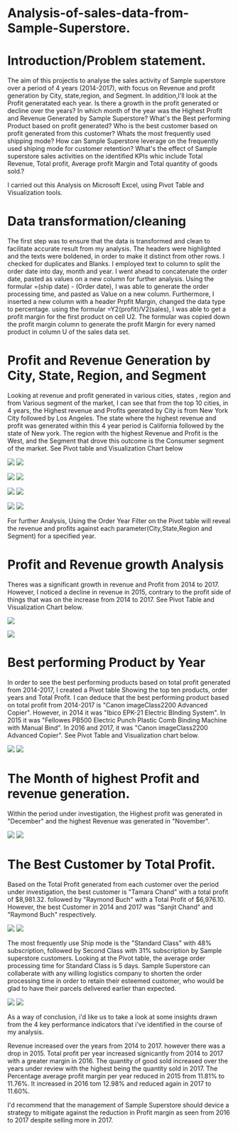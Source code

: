 # Analysis-of-sales-data-from-Sample-Superstore.

# Introduction/Problem statement.
The aim of this projectis to analyse the sales activity of Sample superstore over a period of 4 years (2014-2017), with focus on Revenue and profit generation by City, state,region, and Segment. In addition,I'll look at the Profit generatated each year. 
Is there a growth in the profit generated or decline over the years? 
In which month of the year was the Highest Profit and Revenue Generated by Sample Superstore? 
What's the Best performing Product based on profit generated? 
Who is the best customer based on profit generated from this customer? 
Whats the most frequently used shipping mode? How can Sample Superstore leverage on the frequently used shiping mode for customer retention?
What's the effect of Sample superstore sales activities on the identified KPIs whic include Total Revenue, Total profit, Average profit Margin and Total quantity of goods sold.?

I carried out this Analysis on Microsoft Excel, using Pivot Table and Visualization tools.

# Data transformation/cleaning
The first step was to ensure that the data is transformed and clean to facilitate accurate result from my analysis.
The headers were highlighted and the texts were boldened, in order to make it distinct from other rows.
I checked for duplicates and Blanks.
I employed text to column to split the order date into day, month and year. 
I went ahead to concatenate the order date, pasted as values on a new column for further analysis.
Using the formular =(ship date) - (Order date), I was able to generate the order processing time, and pasted as Value on a new column.
Furthermore, I inserted a new column with a header Prpfit Margin, changed the data type to percentage. using the formular =Y2(profit)/V2(sales), I was able to get a profit margin for the first product on cell U2. The formular was copied down the profit margin column to generate the profit Margin for every named product in column U of the sales data set.


# Profit and Revenue Generation by City, State, Region, and Segment
Looking at revenue and profit generated in various cities, states , region and from Various segment of the market, I can see that from the top 10 cities, in 4 years, the Highest revenue and Profits geerated by City is from New York City followed by Los Angeles. The state where the highest revenue and profit was generated within this 4 year period is California followed by the state of New york. The region with the highest Revenue and Profit is the West, and the Segment that drove this outcome is the Consumer segment of the market. See Pivot table and Visualization Chart below

![](Project_Pivot2.PNG)     ![](Project_Chart2.PNG)

![](Project_Pivot3.PNG)     ![](Project_Chart3.PNG)

![](Project_Pivot4.PNG)     ![](Project_Chart4.PNG)

![](Project_Pivot5.PNG)     ![](Project_Chart5.PNG)

For further Analysis, Using the Order Year Filter on the Pivot table will reveal the revenue and profits against each parameter(City,State,Region and Segment) for a specified year.

# Profit and Revenue growth Analysis
Theres was a significant growth in revenue and Profit from 2014 to 2017. However, I noticed a decline in revenue in 2015, contrary to the profit side of things that was on the increase from 2014 to 2017. See Pivot Table and Visualization Chart below.

![](Project_Pivot1.PNG)

![](Project_Chart1.PNG)

# Best performing Product by Year
In order to see the best performing products based on total profit generated from 2014-2017, I created a Pivot table Showing the top ten products, order years and Total Profit.
I can deduce that the best performing product based on total profit from 2014-2017 is "Canon imageClass2200 Advanced Copier". However, in 2014 it was "Ibico EPK-21 Electric BInding System". In 2015 it was "Fellowes PB500 Electric Punch Plastic Comb Binding Machine with Manual Bind". In 2016 and 2017, it was "Canon imageClass2200 Advanced Copier". See Pivot Table and Visualization chart below.

![](Project_Pivot6.PNG)   ![](Project_Chart6.PNG)


# The Month of highest Profit and revenue generation.
Within the period under investigation, the Highest profit was generated in "December" and the highest Revenue was generated in "November".

![](Project_Pivot9.PNG)   ![](Project_Chart9.PNG)


# The Best Customer by Total Profit.
Based on the Total Profit generated from each customer over the period under investigation, the best customer is "Tamara Chand" with a total profit of $8,981.32. followed by "Raymond Buch" with a Total Profit of $6,976.10. However, the best Customer in 2014 and 2017 was "Sanjit Chand" and "Raymond Buch" respectively.

![](Project_Pivot7.PNG)    ![](Project_Chart7.PNG)


The most frequently use Ship mode is the "Standard Class" with 48% subscription, followed by Second Class with 31% subscription by Sample superstore customers. Looking at the Pivot table, the average order processing time for Standard Class is 5 days. Sample Superstore can collaberate with any willing logistics company to shorten the order processing time in order to retain their esteemed customer, who would be glad to have their parcels delivered earlier than expected.

![](Project_Pivot8.PNG)  ![](Project_Chart8.PNG)



As a way of conclusion, i'd like us to take a look at some insights drawn from the 4 key performance indicators that i've identified in the course of my analysis.

Revenue increased over the years from 2014 to 2017. however there was a drop in 2015.
Total profit per year increased signicantly from 2014 to 2017 with a greater margin in 2016.
The quantity of good sold increased over the years under review with the highest being the quantity sold in 2017.
The Percentage average profit margin per year reduced in 2015 from 11.81% to 11.76%. It increased in 2016 tom 12.98% and reduced again in 2017 to 11.60%. 

I'd recommend that the management of Sample Superstore should device a strategy to mitigate against the reduction in Profit margin as seen from 2016 to 2017 despite selling more in 2017. 
